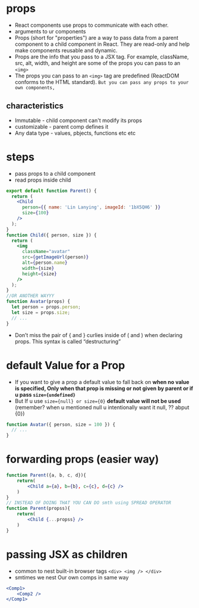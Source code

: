 # props
* React components use props to communicate with each other.
* arguments to ur components
* Props (short for "properties") are a way to pass data from a parent component to a child component in React. They are read-only and help make components reusable and dynamic.
* Props are the info that you pass to a JSX tag. For example, className, src, alt, width, and height are some of the props you can pass to an `<img>`
* The props you can pass to an `<img>` tag are predefined (ReactDOM conforms to the HTML standard). `But you can pass any props to your own components,`

## characteristics
* Immutable - child component can't modify its props
* customizable - parent comp defines it 
* Any data type - values, pbjects, functions etc etc


# steps
* pass props to a child component
* read props inside child

```jsx
export default function Parent() {
  return (
    <Child
      person={{ name: 'Lin Lanying', imageId: '1bX5QH6' }}
      size={100}
    />
  );
}
function Child({ person, size }) {
  return (
    <img
      className="avatar"
      src={getImageUrl(person)}
      alt={person.name}
      width={size}
      height={size}
    />
  );
}
//OR ANOTHER WAYYY
function Avatar(props) {
  let person = props.person;
  let size = props.size;
  // ...
}
```
* Don’t miss the pair of { and } curlies inside of ( and ) when declaring props. This syntax is called “destructuring” 



# default Value for a Prop
* If you want to give a prop a default value to fall back on **when no value is specified, Only when that prop is missing or not given by parent or if u pass `size={undefined}`**
* But If u use `size={null} or size={0}` **default value will not be used** (remember? when u mentioned null u intentionally want it null, ?? abput {0})
```jsx
function Avatar({ person, size = 100 }) {
  // ...
}
```


# forwarding props (easier way)
```jsx
function Parent({a, b, c, d}){
    return(
        <Child a={a}, b={b}, c={c}, d={c} />
    )
}
// INSTEAD OF DOING THAT YOU CAN DO smth using SPREAD OPERATOR
function Parent(propss){
    return(
        <Child {...propss} />
    )
}
```



# passing JSX as children
* common to nest built-in browser tags `<div> <img /> </div>`
* smtimes we nest Our own comps in same way
```jsx
<Comp1>
    <Comp2 />
</Comp1>
```





